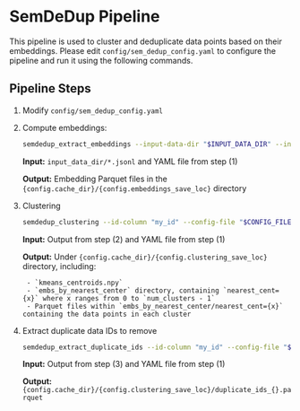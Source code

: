 # SemDeDup Pipeline

This pipeline is used to cluster and deduplicate data points based on their embeddings.
Please edit `config/sem_dedup_config.yaml` to configure the pipeline and run it using the following commands.


## Pipeline Steps

1) Modify `config/sem_dedup_config.yaml`

2) Compute embeddings:
    ```sh
    semdedup_extract_embeddings --input-data-dir "$INPUT_DATA_DIR" --input-file-type "jsonl" --input-file-extension "json" --input-text-field "text" --config-file "$CONFIG_FILE"
    ```
    **Input:** `input_data_dir/*.jsonl` and YAML file from step (1)

    **Output:** Embedding Parquet files in the `{config.cache_dir}/{config.embeddings_save_loc}` directory

3) Clustering
    ```sh
    semdedup_clustering --id-column "my_id" --config-file "$CONFIG_FILE"
    ```
    **Input:** Output from step (2) and YAML file from step (1)

    **Output:** Under `{config.cache_dir}/{config.clustering_save_loc}` directory, including:

        - `kmeans_centroids.npy`
        - `embs_by_nearest_center` directory, containing `nearest_cent={x}` where x ranges from 0 to `num_clusters - 1`
        - Parquet files within `embs_by_nearest_center/nearest_cent={x}` containing the data points in each cluster

4) Extract duplicate data IDs to remove
    ```sh
    semdedup_extract_duplicate_ids --id-column "my_id" --config-file "$CONFIG_FILE"
    ```
    **Input:** Output from step (3) and YAML file from step (1)

    **Output:** `{config.cache_dir}/{config.clustering_save_loc}/duplicate_ids_{}.parquet`
